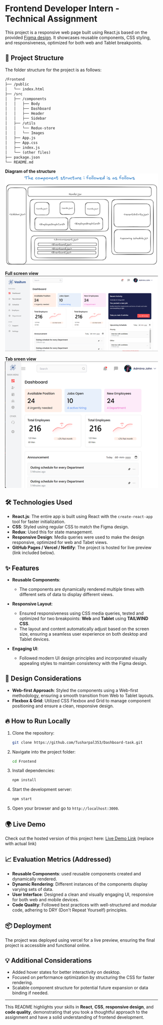 



# Frontend Developer Intern - Technical Assignment

This project is a responsive web page built using React.js based on the provided [Figma design](https://tinyurl.com/mv5erx9j). It showcases reusable components, CSS styling, and responsiveness, optimized for both web and Tablet breakpoints. 

## 🚀 Project Structure

The folder structure for the project is as follows:

```
/Frontend
├── /public
│   └── index.html
├── /src
│   ├── /components
│   │   ├── Body
│   │   ├── Dashboard
│   │   ├── Header
│   │   ├── Sidebar
│   ├── /utils
│   │   └── Redux-store
│   │   └── Images
│   ├── App.js
│   ├── App.css
│   ├── index.js
│   └── (other files)
├── package.json
└── README.md
```

**Diagram of the structure**
![alt text](image-2.png)

**Full screen view**
![alt text](image-3.png)

**Tab sreen view**
![alt text](image-4.png)

## 🛠️ Technologies Used

- **React.js**: The entire app is built using React with the `create-react-app` tool for faster initialization.
- **CSS**: Styled using regular CSS to match the Figma design.
- **Redux**: Used this for state management.
- **Responsive Design**: Media queries were used to make the design responsive, optimized for web and Tabet views.
- **GitHub Pages / Vercel / Netlify**: The project is hosted for live preview (link included below).


## ✨ Features

- **Reusable Components**: 

    - The components are dynamically rendered multiple times with different sets of data to display different views.
  
- **Responsive Layout**:
    - Ensured responsiveness using CSS media queries, tested and optimized for two breakpoints: **Web** and **Tablet** using **TAILWIND CSS**.
    - The layout and content automatically adjust based on the screen size, ensuring a seamless user experience on both desktop and Tablet devices.
  
- **Engaging UI**:
    - Followed modern UI design principles and incorporated visually appealing styles to maintain consistency with the Figma design.
  
## 🎨 Design Considerations

- **Web-first Approach**: Styled the components using a Web-first methodology, ensuring a smooth transition from Web to Tablet layouts.
- **Flexbox & Grid**: Utilized CSS Flexbox and Grid to manage component positioning and ensure a clean, responsive design.

## 🔥 How to Run Locally

1. Clone the repository:
   ```bash
   git clone https://github.com/Tusharpal353/Dashboard-task.git
   ```

2. Navigate into the project folder:
   ```bash
   cd Frontend
   ```

3. Install dependencies:
   ```bash
   npm install
   ```

4. Start the development server:
   ```bash
   npm start
   ```

5. Open your browser and go to `http://localhost:3000`.

## 🌍 Live Demo

Check out the hosted version of this project here: [Live Demo Link](https://dashboard-task-one.vercel.app/) (replace with actual link)

## 📈 Evaluation Metrics (Addressed)

- **Reusable Components**: used reusable components created and dynamically rendered.
- **Dynamic Rendering**: Different instances of the components display varying sets of data.
- **User Interface**: Designed a clean and visually engaging UI, responsive for both web and mobile devices.
- **Code Quality**: Followed best practices with well-structured and modular code, adhering to DRY (Don't Repeat Yourself) principles.

## 📦 Deployment

The project was deployed using vercel for a live preview, ensuring the final project is accessible and functional online.

## 💡 Additional Considerations

- Added hover states for better interactivity on desktop.
- Focused on performance optimization by structuring the CSS for faster rendering.
- Scalable component structure for potential future expansion or data binding if needed.

---

This README highlights your skills in **React**, **CSS**, **responsive design**, and **code quality**, demonstrating that you took a thoughtful approach to the assignment and have a solid understanding of frontend development.
